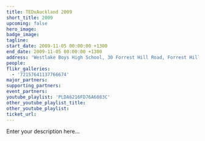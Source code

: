 ```yaml
---
title: TEDxAuckland 2009
short_title: 2009
upcoming: false
hero_image:
badge_image:
tagline:
start_date: 2009-11-05 00:00:00 +1300
end_date: 2009-11-05 00:00:00 +1300
address: 'Westlake Boys High School, 30 Forrest Hill Road, Forrest Hill, Auckland 0620'
people:
flikr_galleries:
  - '72157641137766674'
major_partners:
supporting_partners:
event_partners:
youtube_playlist: 'PLDA6216FD76A6083C'
other_youtube_playlist_title:
other_youtube_playlist:
ticket_url:
---
```


Enter your description here…
